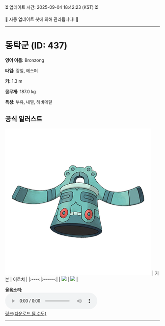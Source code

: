 
⏳ 업데이트 시간: 2025-09-04 18:42:23 (KST) ⏳

🤖 자동 업데이트 봇에 의해 관리됩니다! 🤖

---

# 동탁군 (ID: 437)
**영어 이름:** Bronzong

**타입:** 강철, 에스퍼

**키:** 1.3 m

**몸무게:** 187.0 kg

**특성:** 부유, 내열, 헤비메탈

## 공식 일러스트
![](https://raw.githubusercontent.com/PokeAPI/sprites/master/sprites/pokemon/other/official-artwork/437.png)
| 기본 | 이로치 |
|:----:|:------:|
| <img src="http://play.pokemonshowdown.com/sprites/ani/bronzong.gif" width="200"> | <img src="http://play.pokemonshowdown.com/sprites/ani-shiny/bronzong.gif" width="200"> |

**울음소리:**<br><audio controls src="https://raw.githubusercontent.com/PokeAPI/cries/main/cries/pokemon/latest/437.ogg"></audio><br> [링크(다운로드 될 수도)](https://raw.githubusercontent.com/PokeAPI/cries/main/cries/pokemon/latest/437.ogg)


---

